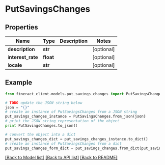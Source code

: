 # PutSavingsChanges


## Properties

Name | Type | Description | Notes
------------ | ------------- | ------------- | -------------
**description** | **str** |  | [optional] 
**interest_rate** | **float** |  | [optional] 
**locale** | **str** |  | [optional] 

## Example

```python
from fineract_client.models.put_savings_changes import PutSavingsChanges

# TODO update the JSON string below
json = "{}"
# create an instance of PutSavingsChanges from a JSON string
put_savings_changes_instance = PutSavingsChanges.from_json(json)
# print the JSON string representation of the object
print PutSavingsChanges.to_json()

# convert the object into a dict
put_savings_changes_dict = put_savings_changes_instance.to_dict()
# create an instance of PutSavingsChanges from a dict
put_savings_changes_form_dict = put_savings_changes.from_dict(put_savings_changes_dict)
```
[[Back to Model list]](../README.md#documentation-for-models) [[Back to API list]](../README.md#documentation-for-api-endpoints) [[Back to README]](../README.md)


